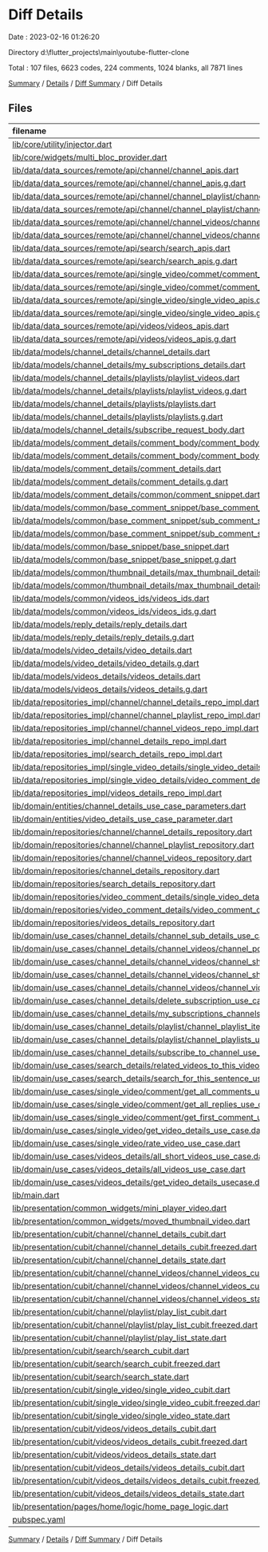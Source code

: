 # Diff Details

Date : 2023-02-16 01:26:20

Directory d:\\flutter_projects\\main\\youtube-flutter-clone

Total : 107 files,  6623 codes, 224 comments, 1024 blanks, all 7871 lines

[Summary](results.md) / [Details](details.md) / [Diff Summary](diff.md) / Diff Details

## Files
| filename | language | code | comment | blank | total |
| :--- | :--- | ---: | ---: | ---: | ---: |
| [lib/core/utility/injector.dart](/lib/core/utility/injector.dart) | Dart | 123 | 0 | 22 | 145 |
| [lib/core/widgets/multi_bloc_provider.dart](/lib/presentation/common_widgets/multi_bloc_provider.dart) | Dart | 20 | 0 | 0 | 20 |
| [lib/data/data_sources/remote/api/channel/channel_apis.dart](/lib/data/data_sources/remote/api/channel/channel_apis.dart) | Dart | 16 | 7 | 1 | 24 |
| [lib/data/data_sources/remote/api/channel/channel_apis.g.dart](/lib/data/data_sources/remote/api/channel/channel_apis.g.dart) | Dart | 52 | 0 | 2 | 54 |
| [lib/data/data_sources/remote/api/channel/channel_playlist/channel_playlist_apis.dart](/lib/data/data_sources/remote/api/channel/channel_playlist/channel_playlist_apis.dart) | Dart | 21 | 0 | 4 | 25 |
| [lib/data/data_sources/remote/api/channel/channel_playlist/channel_playlist_apis.g.dart](/lib/data/data_sources/remote/api/channel/channel_playlist/channel_playlist_apis.g.dart) | Dart | 79 | 5 | 10 | 94 |
| [lib/data/data_sources/remote/api/channel/channel_videos/channel_videos_apis.dart](/lib/data/data_sources/remote/api/channel/channel_videos/channel_videos_apis.dart) | Dart | 22 | 0 | 3 | 25 |
| [lib/data/data_sources/remote/api/channel/channel_videos/channel_videos_apis.g.dart](/lib/data/data_sources/remote/api/channel/channel_videos/channel_videos_apis.g.dart) | Dart | 83 | 5 | 10 | 98 |
| [lib/data/data_sources/remote/api/search/search_apis.dart](/lib/data/data_sources/remote/api/search/search_apis.dart) | Dart | 5 | 0 | 1 | 6 |
| [lib/data/data_sources/remote/api/search/search_apis.g.dart](/lib/data/data_sources/remote/api/search/search_apis.g.dart) | Dart | 28 | 0 | 1 | 29 |
| [lib/data/data_sources/remote/api/single_video/commet/comment_apis.dart](/lib/data/data_sources/remote/api/single_video/commet/comment_apis.dart) | Dart | 32 | 1 | 6 | 39 |
| [lib/data/data_sources/remote/api/single_video/commet/comment_apis.g.dart](/lib/data/data_sources/remote/api/single_video/commet/comment_apis.g.dart) | Dart | 135 | 5 | 12 | 152 |
| [lib/data/data_sources/remote/api/single_video/single_video_apis.dart](/lib/data/data_sources/remote/api/single_video/single_video_apis.dart) | Dart | 21 | 7 | 5 | 33 |
| [lib/data/data_sources/remote/api/single_video/single_video_apis.g.dart](/lib/data/data_sources/remote/api/single_video/single_video_apis.g.dart) | Dart | 79 | 5 | 10 | 94 |
| [lib/data/data_sources/remote/api/videos/videos_apis.dart](/lib/data/data_sources/remote/api/videos/videos_apis.dart) | Dart | 10 | 1 | 2 | 13 |
| [lib/data/data_sources/remote/api/videos/videos_apis.g.dart](/lib/data/data_sources/remote/api/videos/videos_apis.g.dart) | Dart | 44 | 0 | 2 | 46 |
| [lib/data/models/channel_details/channel_details.dart](/lib/data/models/channel_details/channel_details.dart) | Dart | -11 | 0 | -1 | -12 |
| [lib/data/models/channel_details/my_subscriptions_details.dart](/lib/data/models/channel_details/my_subscriptions_details.dart) | Dart | 47 | 0 | 14 | 61 |
| [lib/data/models/channel_details/playlists/playlist_videos.dart](/lib/data/models/channel_details/playlists/playlist_videos.dart) | Dart | 56 | 0 | 14 | 70 |
| [lib/data/models/channel_details/playlists/playlist_videos.g.dart](/lib/data/models/channel_details/playlists/playlist_videos.g.dart) | Dart | 51 | 4 | 7 | 62 |
| [lib/data/models/channel_details/playlists/playlists.dart](/lib/data/models/channel_details/playlists/playlists.dart) | Dart | 28 | 0 | 11 | 39 |
| [lib/data/models/channel_details/playlists/playlists.g.dart](/lib/data/models/channel_details/playlists/playlists.g.dart) | Dart | 27 | 4 | 6 | 37 |
| [lib/data/models/channel_details/subscribe_request_body.dart](/lib/data/models/channel_details/subscribe_request_body.dart) | Dart | 12 | 0 | 1 | 13 |
| [lib/data/models/comment_details/comment_body/comment_body.dart](/lib/data/models/comment_details/comment_body/comment_body.dart) | Dart | 23 | 0 | 10 | 33 |
| [lib/data/models/comment_details/comment_body/comment_body.g.dart](/lib/data/models/comment_details/comment_body/comment_body.g.dart) | Dart | 21 | 4 | 7 | 32 |
| [lib/data/models/comment_details/comment_details.dart](/lib/data/models/comment_details/comment_details.dart) | Dart | -24 | 0 | 1 | -23 |
| [lib/data/models/comment_details/comment_details.g.dart](/lib/data/models/comment_details/comment_details.g.dart) | Dart | -14 | 0 | 0 | -14 |
| [lib/data/models/comment_details/common/comment_snippet.dart](/lib/data/models/comment_details/common/comment_snippet.dart) | Dart | 0 | 0 | 1 | 1 |
| [lib/data/models/common/base_comment_snippet/base_comment_snippet.dart](/lib/data/models/common/base_comment_snippet/base_comment_snippet.dart) | Dart | -28 | 0 | -5 | -33 |
| [lib/data/models/common/base_comment_snippet/sub_comment_snippet.dart](/lib/data/models/common/base_comment_snippet/sub_comment_snippet.dart) | Dart | 33 | 0 | 5 | 38 |
| [lib/data/models/common/base_comment_snippet/sub_comment_snippet.g.dart](/lib/data/models/common/base_comment_snippet/sub_comment_snippet.g.dart) | Dart | 19 | 4 | 4 | 27 |
| [lib/data/models/common/base_snippet/base_snippet.dart](/lib/data/models/common/base_snippet/base_snippet.dart) | Dart | 21 | 0 | 6 | 27 |
| [lib/data/models/common/base_snippet/base_snippet.g.dart](/lib/data/models/common/base_snippet/base_snippet.g.dart) | Dart | 13 | 4 | 4 | 21 |
| [lib/data/models/common/thumbnail_details/max_thumbnail_details.dart](/lib/data/models/common/thumbnail_details/max_thumbnail_details.dart) | Dart | 16 | 0 | 6 | 22 |
| [lib/data/models/common/thumbnail_details/max_thumbnail_details.g.dart](/lib/data/models/common/thumbnail_details/max_thumbnail_details.g.dart) | Dart | 20 | 4 | 4 | 28 |
| [lib/data/models/common/videos_ids/videos_ids.dart](/lib/data/models/common/videos_ids/videos_ids.dart) | Dart | 29 | 0 | 11 | 40 |
| [lib/data/models/common/videos_ids/videos_ids.g.dart](/lib/data/models/common/videos_ids/videos_ids.g.dart) | Dart | 24 | 4 | 6 | 34 |
| [lib/data/models/reply_details/reply_details.dart](/lib/data/models/reply_details/reply_details.dart) | Dart | -34 | 0 | -2 | -36 |
| [lib/data/models/reply_details/reply_details.g.dart](/lib/data/models/reply_details/reply_details.g.dart) | Dart | -19 | 0 | -1 | -20 |
| [lib/data/models/video_details/video_details.dart](/lib/data/models/video_details/video_details.dart) | Dart | -115 | 0 | -25 | -140 |
| [lib/data/models/video_details/video_details.g.dart](/lib/data/models/video_details/video_details.g.dart) | Dart | -75 | -4 | -10 | -89 |
| [lib/data/models/videos_details/videos_details.dart](/lib/data/models/videos_details/videos_details.dart) | Dart | 103 | 0 | 21 | 124 |
| [lib/data/models/videos_details/videos_details.g.dart](/lib/data/models/videos_details/videos_details.g.dart) | Dart | 57 | 4 | 9 | 70 |
| [lib/data/repositories_impl/channel/channel_details_repo_impl.dart](/lib/data/repositories_impl/channel/channel_details_repo_impl.dart) | Dart | 72 | 0 | 7 | 79 |
| [lib/data/repositories_impl/channel/channel_playlist_repo_impl.dart](/lib/data/repositories_impl/channel/channel_playlist_repo_impl.dart) | Dart | 33 | 0 | 7 | 40 |
| [lib/data/repositories_impl/channel/channel_videos_repo_impl.dart](/lib/data/repositories_impl/channel/channel_videos_repo_impl.dart) | Dart | 67 | 0 | 15 | 82 |
| [lib/data/repositories_impl/channel_details_repo_impl.dart](/lib/data/repositories_impl/channel_details_repo_impl.dart) | Dart | -20 | 0 | -3 | -23 |
| [lib/data/repositories_impl/search_details_repo_impl.dart](/lib/data/repositories_impl/search_details_repo_impl.dart) | Dart | 38 | 0 | 8 | 46 |
| [lib/data/repositories_impl/single_video_details/single_video_details_repo_impl.dart](/lib/data/repositories_impl/single_video_details/single_video_details_repo_impl.dart) | Dart | 37 | 0 | 7 | 44 |
| [lib/data/repositories_impl/single_video_details/video_comment_details_repo_impl.dart](/lib/data/repositories_impl/single_video_details/video_comment_details_repo_impl.dart) | Dart | 43 | 0 | 6 | 49 |
| [lib/data/repositories_impl/videos_details_repo_impl.dart](/lib/data/repositories_impl/videos_details_repo_impl.dart) | Dart | 41 | 0 | 11 | 52 |
| [lib/domain/entities/channel_details_use_case_parameters.dart](/lib/domain/entities/channel_details_use_case_parameters.dart) | Dart | 4 | 0 | 1 | 5 |
| [lib/domain/entities/video_details_use_case_parameter.dart](/lib/domain/entities/video_details_use_case_parameter.dart) | Dart | 4 | 0 | 2 | 6 |
| [lib/domain/repositories/channel/channel_details_repository.dart](/lib/domain/repositories/channel/channel_details_repository.dart) | Dart | 13 | 0 | 2 | 15 |
| [lib/domain/repositories/channel/channel_playlist_repository.dart](/lib/domain/repositories/channel/channel_playlist_repository.dart) | Dart | 9 | 0 | 3 | 12 |
| [lib/domain/repositories/channel/channel_videos_repository.dart](/lib/domain/repositories/channel/channel_videos_repository.dart) | Dart | 16 | 0 | 4 | 20 |
| [lib/domain/repositories/channel_details_repository.dart](/lib/domain/repositories/channel_details_repository.dart) | Dart | -6 | 0 | -2 | -8 |
| [lib/domain/repositories/search_details_repository.dart](/lib/domain/repositories/search_details_repository.dart) | Dart | 8 | 0 | 2 | 10 |
| [lib/domain/repositories/video_comment_details/single_video_details_repository.dart](/lib/domain/repositories/video_comment_details/single_video_details_repository.dart) | Dart | 6 | 0 | 2 | 8 |
| [lib/domain/repositories/video_comment_details/video_comment_details_repositroy.dart](/lib/domain/repositories/video_comment_details/video_comment_details_repositroy.dart) | Dart | 9 | 0 | 2 | 11 |
| [lib/domain/repositories/videos_details_repository.dart](/lib/domain/repositories/videos_details_repository.dart) | Dart | 4 | 0 | 0 | 4 |
| [lib/domain/use_cases/channel_details/channel_sub_details_use_case.dart](/lib/domain/use_cases/channel_details/channel_sub_details_use_case.dart) | Dart | -3 | 0 | -2 | -5 |
| [lib/domain/use_cases/channel_details/channel_videos/channel_popular_videos_use_case.dart](/lib/domain/use_cases/channel_details/channel_videos/channel_popular_videos_use_case.dart) | Dart | 19 | 0 | 4 | 23 |
| [lib/domain/use_cases/channel_details/channel_videos/channel_short_poupal_videos_use_case.dart](/lib/domain/use_cases/channel_details/channel_videos/channel_short_poupal_videos_use_case.dart) | Dart | 19 | 0 | 4 | 23 |
| [lib/domain/use_cases/channel_details/channel_videos/channel_short_videos_use_case.dart](/lib/domain/use_cases/channel_details/channel_videos/channel_short_videos_use_case.dart) | Dart | 19 | 0 | 4 | 23 |
| [lib/domain/use_cases/channel_details/channel_videos/channel_videos_use_case.dart](/lib/domain/use_cases/channel_details/channel_videos/channel_videos_use_case.dart) | Dart | 19 | 0 | 4 | 23 |
| [lib/domain/use_cases/channel_details/delete_subscription_use_case.dart](/lib/domain/use_cases/channel_details/delete_subscription_use_case.dart) | Dart | 13 | 0 | 4 | 17 |
| [lib/domain/use_cases/channel_details/my_subscriptions_channels_use_case.dart](/lib/domain/use_cases/channel_details/my_subscriptions_channels_use_case.dart) | Dart | 13 | 0 | 4 | 17 |
| [lib/domain/use_cases/channel_details/playlist/channel_playlist_items_use_case.dart](/lib/domain/use_cases/channel_details/playlist/channel_playlist_items_use_case.dart) | Dart | 21 | 0 | 6 | 27 |
| [lib/domain/use_cases/channel_details/playlist/channel_playlists_use_case.dart](/lib/domain/use_cases/channel_details/playlist/channel_playlists_use_case.dart) | Dart | 16 | 0 | 4 | 20 |
| [lib/domain/use_cases/channel_details/subscribe_to_channel_use_case.dart](/lib/domain/use_cases/channel_details/subscribe_to_channel_use_case.dart) | Dart | 16 | 0 | 4 | 20 |
| [lib/domain/use_cases/search_details/related_videos_to_this_video_use_case.dart](/lib/domain/use_cases/search_details/related_videos_to_this_video_use_case.dart) | Dart | 20 | 0 | 5 | 25 |
| [lib/domain/use_cases/search_details/search_for_this_sentence_use_case.dart](/lib/domain/use_cases/search_details/search_for_this_sentence_use_case.dart) | Dart | 20 | 0 | 5 | 25 |
| [lib/domain/use_cases/single_video/comment/get_all_comments_use_case.dart](/lib/domain/use_cases/single_video/comment/get_all_comments_use_case.dart) | Dart | 16 | 0 | 4 | 20 |
| [lib/domain/use_cases/single_video/comment/get_all_replies_use_case.dart](/lib/domain/use_cases/single_video/comment/get_all_replies_use_case.dart) | Dart | 19 | 0 | 6 | 25 |
| [lib/domain/use_cases/single_video/comment/get_first_comment_use_case.dart](/lib/domain/use_cases/single_video/comment/get_first_comment_use_case.dart) | Dart | 16 | 0 | 4 | 20 |
| [lib/domain/use_cases/single_video/get_video_details_use_case.dart](/lib/domain/use_cases/single_video/get_video_details_use_case.dart) | Dart | 16 | 0 | 4 | 20 |
| [lib/domain/use_cases/single_video/rate_video_use_case.dart](/lib/domain/use_cases/single_video/rate_video_use_case.dart) | Dart | 16 | 7 | 7 | 30 |
| [lib/domain/use_cases/videos_details/all_short_videos_use_case.dart](/lib/domain/use_cases/videos_details/all_short_videos_use_case.dart) | Dart | 12 | 0 | 4 | 16 |
| [lib/domain/use_cases/videos_details/all_videos_use_case.dart](/lib/domain/use_cases/videos_details/all_videos_use_case.dart) | Dart | 13 | 0 | 4 | 17 |
| [lib/domain/use_cases/videos_details/get_video_details_usecase.dart](/lib/domain/use_cases/videos_details/get_video_details_usecase.dart) | Dart | -19 | 0 | -5 | -24 |
| [lib/main.dart](/lib/presentation/main.dart) | Dart | 14 | 0 | 1 | 15 |
| [lib/presentation/common_widgets/mini_player_video.dart](/lib/presentation/common_widgets/mini_player_video.dart) | Dart | 37 | 0 | 7 | 44 |
| [lib/presentation/common_widgets/moved_thumbnail_video.dart](/lib/presentation/common_widgets/thumbnail_of_video.dart) | Dart | 2 | 0 | 0 | 2 |
| [lib/presentation/cubit/channel/channel_details_cubit.dart](/lib/presentation/cubit/channel/channel_details_cubit.dart) | Dart | 64 | 0 | 17 | 81 |
| [lib/presentation/cubit/channel/channel_details_cubit.freezed.dart](/lib/presentation/cubit/channel/channel_details_cubit.freezed.dart) | Dart | 837 | 30 | 103 | 970 |
| [lib/presentation/cubit/channel/channel_details_state.dart](/lib/presentation/cubit/channel/channel_details_state.dart) | Dart | 16 | 0 | 8 | 24 |
| [lib/presentation/cubit/channel/channel_videos/channel_videos_cubit.dart](/lib/presentation/cubit/channel/channel_videos/channel_videos_cubit.dart) | Dart | 61 | 0 | 17 | 78 |
| [lib/presentation/cubit/channel/channel_videos/channel_videos_cubit.freezed.dart](/lib/presentation/cubit/channel/channel_videos/channel_videos_cubit.freezed.dart) | Dart | 1,056 | 33 | 129 | 1,218 |
| [lib/presentation/cubit/channel/channel_videos/channel_videos_state.dart](/lib/presentation/cubit/channel/channel_videos/channel_videos_state.dart) | Dart | 16 | 0 | 8 | 24 |
| [lib/presentation/cubit/channel/playlist/play_list_cubit.dart](/lib/presentation/cubit/channel/playlist/play_list_cubit.dart) | Dart | 39 | 0 | 11 | 50 |
| [lib/presentation/cubit/channel/playlist/play_list_cubit.freezed.dart](/lib/presentation/cubit/channel/playlist/play_list_cubit.freezed.dart) | Dart | 690 | 27 | 93 | 810 |
| [lib/presentation/cubit/channel/playlist/play_list_state.dart](/lib/presentation/cubit/channel/playlist/play_list_state.dart) | Dart | 13 | 0 | 7 | 20 |
| [lib/presentation/cubit/search/search_cubit.dart](/lib/presentation/cubit/search/search_cubit.dart) | Dart | 39 | 0 | 11 | 50 |
| [lib/presentation/cubit/search/search_cubit.freezed.dart](/lib/presentation/cubit/search/search_cubit.freezed.dart) | Dart | 704 | 27 | 93 | 824 |
| [lib/presentation/cubit/search/search_state.dart](/lib/presentation/cubit/search/search_state.dart) | Dart | 11 | 0 | 6 | 17 |
| [lib/presentation/cubit/single_video/single_video_cubit.dart](/lib/presentation/cubit/single_video/single_video_cubit.dart) | Dart | 66 | 0 | 16 | 82 |
| [lib/presentation/cubit/single_video/single_video_cubit.freezed.dart](/lib/presentation/cubit/single_video/single_video_cubit.freezed.dart) | Dart | 1,054 | 33 | 129 | 1,216 |
| [lib/presentation/cubit/single_video/single_video_state.dart](/lib/presentation/cubit/single_video/single_video_state.dart) | Dart | 16 | 0 | 8 | 24 |
| [lib/presentation/cubit/videos/videos_details_cubit.dart](/lib/presentation/cubit/videos/videos_details_cubit.dart) | Dart | 50 | 0 | 13 | 63 |
| [lib/presentation/cubit/videos/videos_details_cubit.freezed.dart](/lib/presentation/cubit/videos/videos_details_cubit.freezed.dart) | Dart | 873 | 30 | 111 | 1,014 |
| [lib/presentation/cubit/videos/videos_details_state.dart](/lib/presentation/cubit/videos/videos_details_state.dart) | Dart | 14 | 0 | 7 | 21 |
| [lib/presentation/cubit/videos_details/videos_details_cubit.dart](/lib/presentation/cubit/videos_details/videos_details_cubit.dart) | Dart | -63 | 0 | -14 | -77 |
| [lib/presentation/cubit/videos_details/videos_details_cubit.freezed.dart](/lib/presentation/cubit/videos_details/videos_details_cubit.freezed.dart) | Dart | -690 | -27 | -93 | -810 |
| [lib/presentation/cubit/videos_details/videos_details_state.dart](/lib/presentation/cubit/videos_details/videos_details_state.dart) | Dart | -12 | 0 | -6 | -18 |
| [lib/presentation/pages/home/logic/home_page_logic.dart](/lib/presentation/pages/home/logic/home_page_logic.dart) | Dart | 6 | 0 | -1 | 5 |
| [pubspec.yaml](/pubspec.yaml) | YAML | 1 | 0 | 0 | 1 |

[Summary](results.md) / [Details](details.md) / [Diff Summary](diff.md) / Diff Details